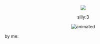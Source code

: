 
　<p align="center">![](https://komarev.com/ghpvc/?username=2ft-high&label=(⁠╥⁠﹏⁠╥⁠)&color=000000)</p>

 <p align="center">
 silly:3

<p align="center">
  <img src="https://files.catbox.moe/51dy6f.gif" alt="animated" />
</p>
by me:

